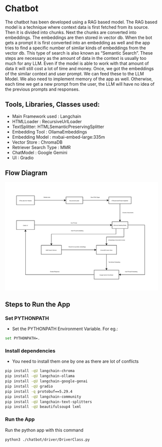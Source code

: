 # Chatbot

The chatbot has been developed using a RAG based model. The RAG based model is a technique where context data is first fetched from its source. Then it is divided into chunks. Next the chunks are converted into embeddings. The embeddings are then stored in vector db. When the bot gets a prompt it is first converted into an embedding as well and the app tries to find a specific number of similar kinds of embeddings from the vector db. This type of search is also known as “Semantic Search”. These steps are necessary as the amount of data in the context is usually too much for any LLM. Even if the model is able to work with that amount of data it will still cost a lot of time and money. Once, we got the embeddings of the similar context and user prompt. We can feed these to the LLM Model. We also need to implement memory of the app as well. Otherwise, each time we get a new prompt from the user, the LLM will have no idea of the previous prompts and responses.


## Tools, Libraries, Classes used:
- Main Framework used : Langchain
- HTMLLoader : RecursiveUrlLoader
- TextSplitter: HTMLSemanticPreservingSplitter
- Embedding Tool : OllamaEmbeddings
- Embedding Model : mxbai-embed-large:335m
- Vector Store : ChromaDB
- Retriever Search Type : MMR
- ChatModel : Google Gemini
- UI : Gradio


## Flow Diagram
![Flow Diagram](./asset/docs_images/chatbot_flow.png)

## Steps to Run the App

### Set PYTHONPATH
- Set the PYTHONPATH Environment Variable. For eg.:
```sh
set PYTHONPATH=.
```

### Install dependencies
- You need to install them one by one as there are lot of conflicts
```sh
pip install -qU langchain-chroma
pip install -qU langchain-ollama
pip install -qU langchain-google-genai
pip install -qU gradio
pip install -q protobuf==5.29.4
pip install -qU langchain-community
pip install -qU langchain-text-splitters
pip install -qU beautifulsoup4 lxml
```

### Run the App
Run the python app with this command
```sh
python3 ./chatbot/driver/DriverClass.py
```